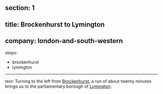 ﻿section: 1
----
title: Brockenhurst to Lymington
----
company: london-and-south-western
----
stops:
- brockenhurst
- lymington
----
text: Turning to the left from [Brockenhurst](/stations/brockenhurst), a run of about twenty minutes brings us to the parliamentary borough of [Lymington](/stations/lymington).
